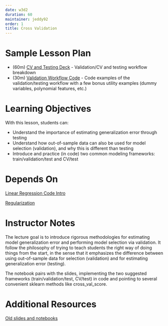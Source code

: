 ```yaml
---
date: w3d2
duration: 60
maintainer: jeddy92
order: 1
title: Cross Validation
---
```


# Sample Lesson Plan

- (60m) [CV and Testing Deck](CV_and_testing.key) - Validation/CV and testing workflow breakdown
- (30m) [Validation Workflow Code](validation_workflow_+_utilities.ipynb) - Code examples of the validation/testing workflow with a few bonus utility examples (dummy variables, polynomial features, etc.)

# Learning Objectives

With this lesson, students can:

- Understand the importance of estimating generalization error through testing
- Understand how out-of-sample data can also be used for model selection (validation), and why this is different than testing
- Introduce and practice (in code) two common modeling frameworks: train/validation/test and CV/test

# Depends On

[Linear Regression Code Intro](https://github.com/thisismetis/dscurriculum_gamma/tree/master/curriculum/project-02/linear-regression-code-intro)

[Regularization](https://github.com/thisismetis/dscurriculum_gamma/tree/master/curriculum/project-02/regularization)

# Instructor Notes

The lecture goal is to introduce rigorous methodologies for estimating model generalization error
and performing model selection via validation. It follow the philosophy of trying to teach students
the right way of doing things from the start, in the sense that it emphasizes the difference
between using out-of-sample data for selection (validation) and for estimating generalization error (testing).

The notebook pairs with the slides, implementing the two suggested frameworks (train/validation/test, CV/test)
in code and pointing to several convenient sklearn methods like cross_val_score.

# Additional Resources

[Old slides and notebooks](https://github.com/thisismetis/dscurriculum_gamma/tree/master/curriculum/project-02/cross-validation/additional_resources)
